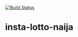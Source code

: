 [![Build Status](https://travis-ci.org/verygreenboi/insta-lotto-naija.svg?branch=master)](https://travis-ci.org/verygreenboi/insta-lotto-naija)
# insta-lotto-naija